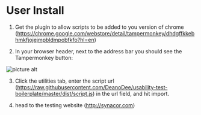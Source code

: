 # User Install

1. Get the plugin to allow scripts to be added to you version of chrome (https://chrome.google.com/webstore/detail/tampermonkey/dhdgffkkebhmkfjojejmpbldmpobfkfo?hl=en)

2. In your browser header, next to the address bar you should see the Tampermonkey button: 

 ![picture alt](https://avatars3.githubusercontent.com/u/13335464?v=3&s=100 "Tampermonkey icon")

3. Click the utilities tab, enter the script url (https://raw.githubusercontent.com/DeanoDee/usability-test-boilerplate/master/dist/script.js) in the url field, and hit import.

4. head to the testing website (http://synacor.com)
